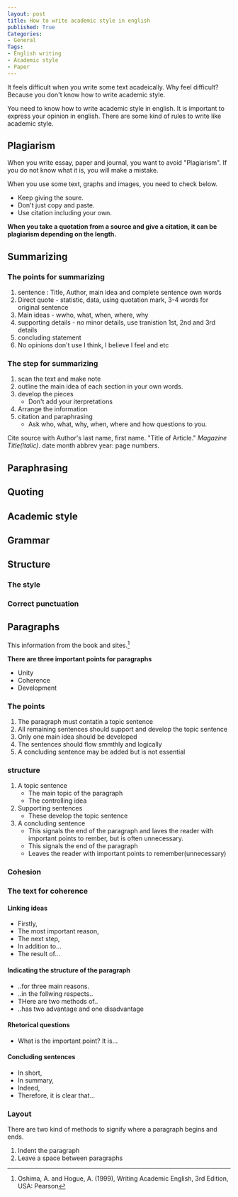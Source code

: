 ```yaml
---
layout: post
title: How to write academic style in english
published: True
Categories:
- General
Tags:
- English writing
- Academic style
- Paper
---
```


It feels difficult when you write some text acadeically. Why feel difficult?
Because you don't know how to write academic style. 

You need to know how to write academic style in english. It is important to express your opinion in english. There are some kind of rules to write like academic style.

<!--more-->

## Plagiarism
When you write essay, paper and journal, you want to avoid "Plagiarism". If you do not know what it is, you will make a mistake.

When you use some text, graphs and images, you need to check below.

- Keep giving the soure.
- Don't just copy and paste.
- Use citation including your own.

**When you take a quotation from a source and give a citation, it can be plagiarism depending on the length.** 

## Summarizing

### The points for summarizing

1. sentence
	: Title, Author, main idea and complete sentence own words
2. Direct quote - statistic, data, using quotation mark, 3-4 words for original sentence
3. Main ideas - wwho, what, when, where, why
4. supporting details - no minor details, use tranistion 1st, 2nd and 3rd details
5. concluding statement
6. No opinions don't use I think, I believe I feel and etc

### The step for summarizing
1. scan the text and make note
2. outline the main idea of each section in your own words.
3. develop the pieces
	- Don't add your iterpretations
4. Arrange the information
5. citation and paraphrasing
	- Ask who, what, why, when, where and how questions to you.


Cite source with
Author's last name, first name. "Title of Article." *Magazine Title(Italic)*. date month abbrev year: page numbers.


## Paraphrasing

## Quoting



## Academic style

## Grammar



## Structure

### The style

### Correct punctuation

## Paragraphs

This information from the book and sites.[^paragraph]

**There are three important points for paragraphs**

- Unity
- Coherence
- Development

### The points
1. The paragraph must contatin a topic sentence
2. All remaining sentences should support and develop the topic sentence
3. Only one main idea should be developed
4. The sentences should flow smmthly and logically
5. A concluding sentence may be added but is not essential

### structure
1. A topic sentence
	- The main topic of the paragraph
	- The controlling idea
2. Supporting sentences
	- These develop the topic sentence
3. A concluding sentence
	- This signals the end of the paragraph and laves the reader with important points to rember, but is often unnecessary.
	- This signals the end of the paragraph
	- Leaves the reader with important points to remember(unnecessary)

### Cohesion

### The text for coherence

#### Linking ideas
- Firstly,
- The most important reason,
- The next step,
- In addition to...
- The result of...

#### Indicating the structure of the paragraph
- ..for three main reasons.
- ..in the follwing respects..
- THere are two methods of..
- ..has two advantage and one disadvantage

#### Rhetorical questions
- What is the important point? It is...

#### Concluding sentences
- In short,
- In summary,
- Indeed,
- Therefore, it is clear that...

### Layout
There are two kind of methods to signify where a paragraph begins and ends.

1. Indent the paragraph
2. Leave a space between paragraphs

[^paragraph]: Oshima, A. and Hogue, A. (1999), Writing Academic English, 3rd Edition, USA: Pearson

